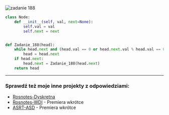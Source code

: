 <picture>
  <source srcset="../../srt/zbior_zadan/188.png" media="(prefers-color-scheme: light)">
  <source srcset="../../srt/zbior_zadan/black_188.png" media="(prefers-color-scheme: dark)">
  <img src="../../srt/zbior_zadan/black_188.png" alt="zadanie 188">
</picture>

```python
class Node:
    def __init__(self, val, next=None):
        self.val = val
        self.next = next


def Zadanie_188(head):
    while head.next and (head.val == 0 or head.next.val % head.val == 0):
        head = head.next
    if head.next:
        head.next = Zadanie_188(head.next)
    return head
```

---
### Sprawdź też moje inne projekty z odpowiedziami:
- [Rosnotes-Dyskretna](https://github.com/kamilGie/Rosnotes-Dyskretna)
- [Rosnotes-WDI](https://github.com/kamilGie/Rosnotes-WDI) - Premiera wkrótce
- [ASRT-ASD](https://github.com/kamilGie/Rosnotes-Dyskretna) - Premiera wkrótce
